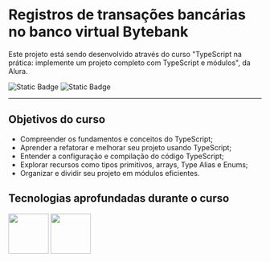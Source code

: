 # Registros de transações bancárias no banco virtual Bytebank

  Este projeto está sendo desenvolvido através do curso "TypeScript na prática: implemente um projeto completo com TypeScript e módulos", da Alura. 

![Static Badge](https://img.shields.io/badge/Conclu%C3%ADdo-label?style=for-the-badge&label=Status) ![Static Badge](https://img.shields.io/badge/Alura-label?style=for-the-badge&label=Curso&color=%23000080)

<hr>

## Objetivos do curso

* Compreender os fundamentos e conceitos do TypeScript;
* Aprender a refatorar e melhorar seu projeto usando TypeScript;
* Entender a configuração e compilação do código TypeScript;
* Explorar recursos como tipos primitivos, arrays, Type Alias e Enums;
* Organizar e dividir seu projeto em módulos eficientes.

## Tecnologias aprofundadas durante o curso

<img src="https://cdn.jsdelivr.net/gh/devicons/devicon@latest/icons/javascript/javascript-original.svg" width="80" height="80"/>                <img src="https://cdn.jsdelivr.net/gh/devicons/devicon@latest/icons/typescript/typescript-original.svg" width="80" height="80"/>

<!-- ## Visualização do projeto
<a href="https://monibank-ruby.vercel.app/" target="_blank">![Static Badge](https://img.shields.io/badge/Vercel-project?style=for-the-badge&color=A91079)</a>
